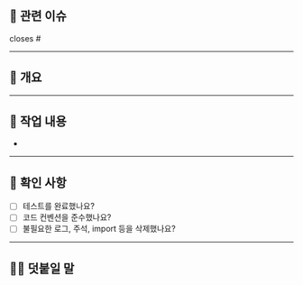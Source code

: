 ## 🎫 관련 이슈
<!--
다음 키워드를 사용하면 해당 PR을 머지할 때 자동으로 이슈를 닫을 수 있습니다.
예: close #1, resolves #2
-->
closes #

---

## 📄 개요
<!-- 작업 내용을 간단히 요약해서 적습니다. 예: 유저 회원가입 기능을 만들었습니다. -->
>

---

## 🔨 작업 내용
<!-- 작업 내용을 자세히 적습니다. "-" 기호를 이용한 목록 형식 권장 -->
- 

---

## 🏁 확인 사항
<!-- PR을 보내기 전 아래 사항을 모두 체크해 주세요 -->
- [ ] 테스트를 완료했나요?
- [ ] 코드 컨벤션을 준수했나요?
- [ ] 불필요한 로그, 주석, import 등을 삭제했나요?

---

## 🙋🏻 덧붙일 말
<!-- PR에 대한 추가 설명, 리뷰 요청 포인트 등을 자유롭게 작성해 주세요 -->
>
